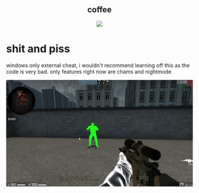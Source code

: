 <h2 align="center"> coffee </h2>

<div align="center">
   <p></p>
   <img src="https://img.shields.io/github/license/glaivxd/coffee?color=%23e6d797&label=LICENSE&style=for-the-badge">   
   <br>
</div>
<p/>

# shit and piss 
windows only external cheat, i wouldn't recommend learning off this as the code is very bad.
only features right now are chams and nightmode

![Screenshot](ss.png)

